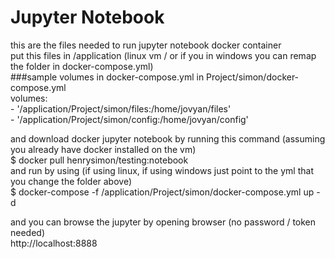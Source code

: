 # Jupyter Notebook
this are the files needed to run jupyter notebook docker container  
put this files in /application (linux vm / or if you in windows you can remap the folder in docker-compose.yml)  
###sample volumes in docker-compose.yml in Project/simon/docker-compose.yml  
    volumes:  
      - '/application/Project/simon/files:/home/jovyan/files'  
      - '/application/Project/simon/config:/home/jovyan/config'  

and download docker jupyter notebook by running this command (assuming you already have docker installed on the vm)  
$ docker pull henrysimon/testing:notebook  
and run by using (if using linux, if using windows just point to the yml that you change the folder above)  
$ docker-compose -f /application/Project/simon/docker-compose.yml up -d  
  
and you can browse the jupyter by opening browser (no password / token needed)  
http://localhost:8888  
